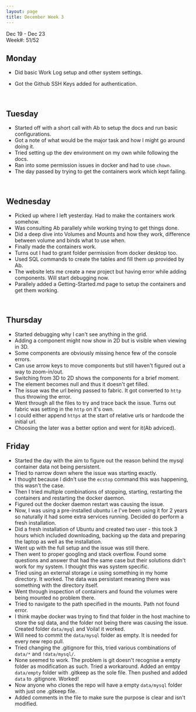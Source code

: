```yaml
---
layout: page
title: December Week 3
---
```


Dec 19 - Dec 23<br>
Week#: 51/52<br>


## Monday

- Did basic Work Log setup and other system settings.

- Got the Github SSH Keys added for authentication.

<br />


## Tuesday

- Started off with a short call with Ab to setup the docs and run basic configurations.
- Got a note of what would be the major task and how I might go around doing it.
- Tried setting up the dev environment on my own while following the docs.
- Ran into some permission issues in docker and had to use `chown`.
- The day passed by trying to get the containers work which kept failing.

<br />

## Wednesday

- Picked up where I left yesterday. Had to make the containers work somehow.
- Was consulting Ab parallely while working trying to get things done.
- Did a deep dive into Volumes and Mounts and how they work, difference between volume and binds what to use when.
- Finally made the containers work.
- Turns out I had to grant folder permission from docker desktop too.
- Used SQL commands to create the tables and fill them up provided by Ab.
- The website lets me create a new project but having error while adding components. Will start debugging now.
- Parallely added a Getting-Started.md page to setup the containers and get them working. 

<br />

## Thursday

- Started debugging why I can't see anything in the grid.
- Adding a component might now show in 2D but is visible when viewing in 3D.
- Some components are obviously missing hence few of the console errors.
- Can use arrow keys to move components but still haven't figured out a way to zoom-in/out.
- Switching from 3D to 2D shows the components for a brief moment.
- The element becomes null and thus it doesn't get filled.
- The issue was the url being passed to fabric. It got converted to `http` thus throwing the error.
- Went through all the files to try and trace back the issue. Turns out fabric was setting in the `http` on it's own. 
- I could either append `https` at the start of relative urls or hardcode the initial url. 
- Choosing the later was a better option and went for it(Ab adviced).


## Friday

- Started the day with the aim to figure out the reason behind the mysql container data not being persistent.
- Tried to narrow down where the issue was starting exactly.
- I thought because I didn't use the `ecstop` command this was happening, this wasn't the case.
- Then I tried multiple combinations of stopping, starting, restarting the containers and restarting the docker daemon. 
- Figured out the docker daemon restart was causing the issue.
- Now, I was using a pre-installed ubuntu i.e I've been using it for 2 years so naturally it had some extra services running. Decided do perform a fresh installation.
- Did a fresh installation of Ubuntu and created two user - this took 3 hours which included downloading, backing up the data and preparing the laptop as well as the installation.
- Went up with the full setup and the issue was still there.
- Then went to proper googling and stack overflow. Found some questions and answer that had the same case but their solutions didn't work for my system. I thought this was system specific. 
- Tried using an external storage i.e using something in my home directory. It worked. The data was persistant meaning there was something with the directory itself.
- Went through inspection of containers and found the volumes were being mounted no problem there.
- Tried to navigate to the path specified in the mounts. Path not found error.
- I think maybe docker was trying to find that folder in the host machine to store the sql data, and the folder not being there was causing the issue. Created folder `data/myql` and Voila! it worked.
- Will need to commit the `data/mysql` folder as empty. It is needed for every new repo pull.
- Tried changing the .gitignore for this, tried various combinations of `data/*` and `!data/mysql/`.
- None seemed to work. The problem is git doesn't recognise a empty folder as modification as such. Tried a workaround. Added an emtpy `data/empty` folder with .gitkeep as the sole file. Then pushed and added `data` to .gitignore. Worked!
- Now anyone who clones the repo will have a empty `data/mysql` folder with just one .gitkeep file.
- Added comments in the file to make sure the purpose is clear and isn't modified.


